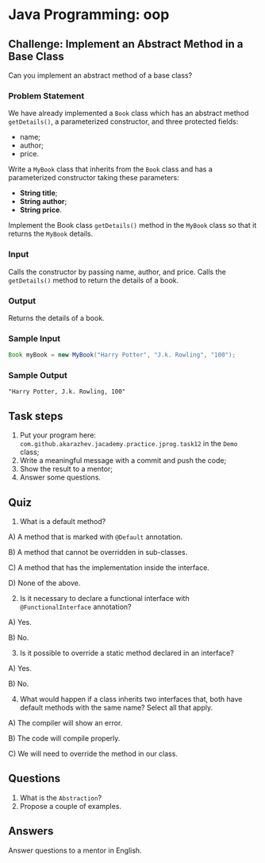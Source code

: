 # Java Programming: oop

## Challenge: Implement an Abstract Method in a Base Class

Can you implement an abstract method of a base class?

### Problem Statement

We have already implemented a `Book` class which has an abstract method `getDetails()`, a parameterized constructor, 
and three protected fields:
- name;
- author;
- price.

Write a `MyBook` class that inherits from the `Book` class and has a parameterized constructor taking these parameters:
- <b>String title</b>;
- <b>String author</b>;
- <b>String price</b>.

Implement the Book class `getDetails()` method in the `MyBook` class so that it returns the `MyBook` details.

### Input

Calls the constructor by passing name, author, and price.
Calls the `getDetails()` method to return the details of a book.

### Output

Returns the details of a book.

### Sample Input

```java
Book myBook = new MyBook("Harry Potter", "J.k. Rowling", "100");
```

### Sample Output

`
"Harry Potter, J.k. Rowling, 100"
`

## Task steps

1. Put your program here: `com.github.akarazhev.jacademy.practice.jprog.task12` in the `Demo` class;
2. Write a meaningful message with a commit and push the code;
3. Show the result to a mentor;
4. Answer some questions.

## Quiz

1. What is a default method?

A) A method that is marked with `@Default` annotation.

B) A method that cannot be overridden in sub-classes.

C) A method that has the implementation inside the interface.

D) None of the above.

2. Is it necessary to declare a functional interface with `@FunctionalInterface` annotation?

A) Yes.

B) No.

3. Is it possible to override a static method declared in an interface?

A) Yes. 

B) No.

4. What would happen if a class inherits two interfaces that, both have default methods with the same name? 
Select all that apply.

A) The compiler will show an error.

B) The code will compile properly.

C) We will need to override the method in our class.

## Questions

1. What is the `Abstraction`?
2. Propose a couple of examples. 

## Answers

Answer questions to a mentor in English.